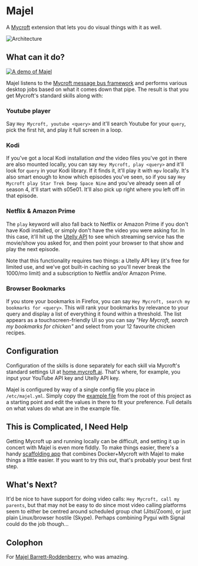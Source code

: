# Majel

A [Mycroft](https://mycroft.ai/) extension that lets you do visual things with
it as well.

![Architecture](https://gitlab.com/danielquinn/majel/-/raw/master/architecture.png)


## What can it do?

[![A demo of Majel](https://gitlab.com/danielquinn/majel/-/raw/master/demo-thumbnail.png)](https://danielquinn.org/static/project/majel-demo.webm)


Majel listens to the [Mycroft message bus framework](https://mycroft-ai.gitbook.io/docs/mycroft-technologies/mycroft-core/message-bus)
and performs various desktop jobs based on what it comes down that pipe.  The
result is that you get Mycroft's standard skills along with:


### Youtube player

Say `Hey Mycroft, youtube <query>` and it'll search Youtube for your `query`,
pick the first hit, and play it full screen in a loop.


### Kodi

If you've got a local Kodi installation *and* the video files you've got in
there are also mounted locally, you can say `Hey Mycroft, play <query>` and
it'll look for `query` in your Kodi library.  If it finds it, it'll play it
with `mpv` locally.  It's also smart enough to know which episodes you've seen,
so if you say `Hey Mycroft play Star Trek Deep Space Nine` and you've already
seen all of season 4, it'll start with s05e01.  It'll also pick up right where
you left off in that episode.


### Netflix & Amazon Prime

The `play` keyword will also fall back to Netflix or Amazon Prime if you don't
have Kodi installed, or simply don't have the video you were asking for.  In
this case, it'll hit up the [Utelly API](https://rapidapi.com/utelly/api/utelly)
to see which streaming service has the movie/show you asked for, and then point
your browser to that show and play the next episode.

Note that this functionality requires two things: a Utelly API key (it's free
for limited use, and we've got built-in caching so you'll never break the
1000/mo limit) and a subscription to Netflix and/or Amazon Prime.


### Browser Bookmarks

If you store your bookmarks in Firefox, you can say
`Hey Mycroft, search my bookmarks for <query>`.  This will rank your bookmarks
by relevance to your query and display a list of everything it found within a
threshold.  The list appears as a touchscreen-friendly UI so you can say *"Hey
Mycroft, search my bookmarks for chicken"* and select from your 12 favourite
chicken recipes.


## Configuration

Configuration of the skills is done separately for each skill via Mycroft's
standard settings UI at [home.mycroft.ai](https://home.mycroft.ai/).  That's
where, for example, you input your YouTube API key and Utelly API key.

Majel is configured by way of a single config file you place in
`/etc/majel.yml`.  Simply copy the [example file](https://gitlab.com/danielquinn/majel/-/raw/master/majel.yml.example)
from the root of this project as a starting point and edit the values in there
to fit your preference.  Full details on what values do what are in the example
file.


## This is Complicated, I Need Help

Getting Mycroft up and running locally can be difficult, and setting it up in
concert with Majel is even more fiddly.  To make things easier, there's a handy
[scaffolding app](https://gitlab.com/danielquinn/majel-scaffolding) that
combines Docker+Mycroft with Majel to make things a little easier.  If you want
to try this out, that's probably your best first step.


## What's Next?

It'd be nice to have support for doing video calls: `Hey Mycroft, call my
parents`, but that may not be easy to do since most video calling platforms
seem to either be centred around scheduled group chat (Jitsi/Zoom), or just
plain Linux/browser hostile (Skype).  Perhaps combining Pygui with Signal could
do the job though...


## Colophon

For [Majel Barrett-Roddenberry](https://en.wikipedia.org/wiki/Majel_Barrett),
who was amazing.
